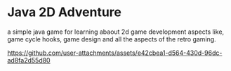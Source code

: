 # Java 2D Adventure
a simple java game for learning abaout 2d game development aspects like, game cycle hooks, game design and all the aspects of the retro gaming.


https://github.com/user-attachments/assets/e42cbea1-d564-430d-96dc-ad8fa2d55d80
